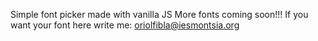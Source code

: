 Simple font picker made with vanilla JS
More fonts coming soon!!!
If you want your font here write me: oriolfibla@iesmontsia.org
